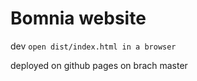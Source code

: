 # Bomnia website

dev
`open dist/index.html in a browser`

deployed on github pages on brach master

